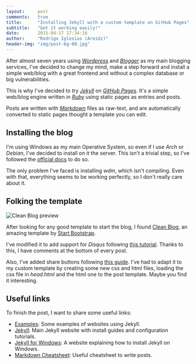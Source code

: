 ```yaml
---
layout:     post
comments:	true
title:      "Installing Jekyll with a custom template on GitHub Pages"
subtitle:   "Get it working easily!"
date:       2015-04-17 17:34:16
author:     "Rodrigo Iglesias (Areidz)"
header-img: "img/post-bg-00.jpg"
---
```



<p>After almost seven years using <i><a href="https://www.wordpress.com/">Wordpress</a></i> and <i><a href="https://www.blogger.com/">Blogger</a></i> as my main blogging services, I've decided to change my mind, make a step forward and install a simple web/blog with a great frontend and without a complex database or big vulnerabilities.</p>

<p>This is why I've decided to try <i><a href="http://jekyllrb.com/">Jekyll</a></i> on <i><a href="https://pages.github.com/">GitHub Pages</a></i>. It's a simple web/blog engine written in <i><a href="https://www.ruby-lang.org">Ruby</a></i> using static pages as entries and posts.</p> 

<p>Posts are written with <i><a href="http://daringfireball.net/projects/markdown/">Markdown</a></i> files as raw-text, and are automatically converted to static pages thought a template you can edit. </p>

<h2 class="section-heading">Installing the blog</h2>

<p>I'm using Windows as my main Operative System, so even if I use <i>Arch</i> or <i>Debian</i>, I've decided to install on it the server. This isn't a trivial step, so I've followed the <a href="http://jekyll-windows.juthilo.com/">official docs</a> to do so.</p>

<p>The only problem I've faced is installing <i>wdm</i>, which isn't compiling. Even with that, everything seems to be working perfectly, so I don't really care about it.</p>

<h2 class="section-heading">Folking the template</h2>

<img src="{{ site.baseurl }}/img/included-img-00.jpg" alt="Clean Blog preview">

<p>After looking for any good template to start the blog, I found <a href="http://startbootstrap.com/template-overviews/clean-blog/">Clean Blog</a>, an amazing template by <a href="http://startbootstrap.com/">Start Bootstrap</a>.</p>

<p>I've modified it to add support for <i>Disqus</i> following <a href="https://help.disqus.com/customer/portal/articles/472138-jekyll-installation-instructions">this tutorial</a>. Thanks to this, I have comments at the bottom of every post.</p>

<p>Also, I've added share buttons following <a href="http://codingtips.kanishkkunal.in/share-buttons-jekyll/">this guide</a>. I've had to adapt it to my custom template by creating some new css and html files, loading the css file in <i>head.html</i> and the html one to the post template. Maybe you find it interesting.</p>

<h2 class="section-heading">Useful links</h2>

<p>To finish the post, I want to share some useful links:</p>

<ul>
	<li><a href="https://github.com/jekyll/jekyll/wiki/Sites">Examples</a>: Some examples of websites using Jekyll.</li>
	<li><a href="http://jekyllrb.com/">Jekyll</a>: Main Jekyll website with install guides and configuration tutorials.</li>
	<li><a href="http://jekyll-windows.juthilo.com/">Jekyll for Windows</a>: A website explaining how to install Jekyll on Windows.</li>
	<li><a href="https://github.com/adam-p/markdown-here/wiki/Markdown-Cheatsheet">Markdown Cheatsheet</a>: Useful cheatsheet to write posts.</li>
</ul>